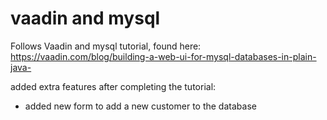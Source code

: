 # vaadin and mysql
Follows Vaadin and mysql tutorial, found here: https://vaadin.com/blog/building-a-web-ui-for-mysql-databases-in-plain-java-

added extra features after completing the tutorial:
- added new form to add a new customer to the database
